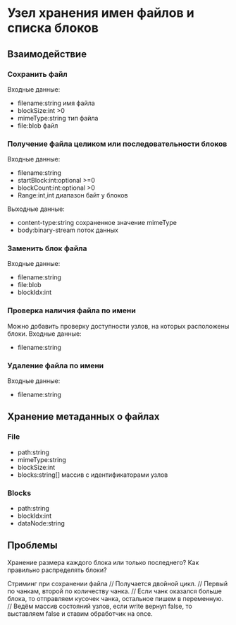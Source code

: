 # Узел хранения имен файлов и списка блоков

## Взаимодействие

### Сохранить файл

Входные данные:
- filename:string имя файла
- blockSize:int >0
- mimeType:string тип файла
- file:blob файл

### Получение файла целиком или последовательности блоков

Входные данные:
- filename:string
- startBlock:int:optional >=0
- blockCount:int:optional >0
- Range:int,int диапазон байт у блоков

Выходные данные:
- content-type:string сохраненное значение mimeType 
- body:binary-stream поток данных

### Заменить блок файла

Входные данные:
- filename:string
- file:blob
- blockIdx:int

### Проверка наличия файла по имени

Можно добавить проверку доступности узлов, на которых расположены блоки. 
Входные данные:
- filename:string

### Удаление файла по имени

Входные данные:
- filename:string


## Хранение метаданных о файлах

### File

- path:string
- mimeType:string
- blockSize:int
- blocks:string[] массив с идентификаторами узлов

### Blocks

- path:string
- blockIdx:int
- dataNode:string


## Проблемы

Хранение размера каждого блока или только последнего?
Как правильно распределять блоки?



Стриминг при сохранении файла
// Получается двойной цикл.
// Первый по чанкам, второй по количеству чанка.
// Если чанк оказался больше блока, то отправляем кусочек чанка, остальное пишем в переменную.
// Ведём массив состояний узлов, если write вернул false, то выставляем false и ставим обработчик на once.